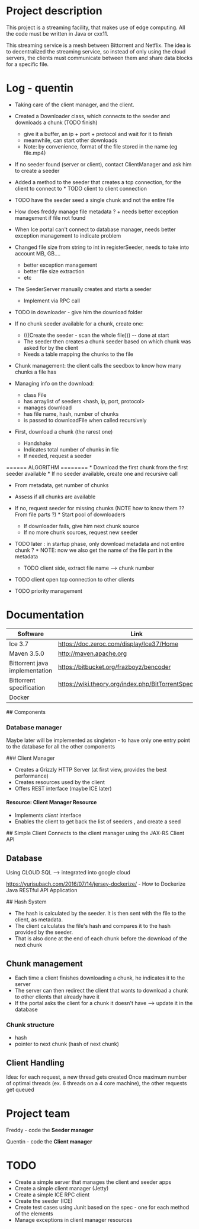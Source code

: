 # Project description
This project is a streaming facility, that makes use of edge computing.
All the code must be written in Java or cxx11.

This streaming service is a mesh between Bittorrent and Netflix. The idea is to decentralized the
streaming service, so instead of only using the cloud servers, the clients must communicate between
them and share data blocks for a specific file.

# Log - quentin
* Taking care of the client manager, and the client.
* Created a Downloader class, which connects to the seeder and downloads a chunk (TODO finish)
    * give it a buffer, an ip + port + protocol and wait for it to finish
    * meanwhile, can start other downloads
    * Note: by convenience, format of the file stored in the name (eg file.mp4)
* If no seeder found (server or client), contact ClientManager and ask him to create a seeder
* Added a method to the seeder that creates a tcp connection, for the client to connect to
* TODO client to client connection
* TODO have the seeder seed a single chunk and not the entire file

* How does freddy manage file metadata ? + needs better exception management if file not found
* When Ice portal can't connect to database manager, needs better exception management to indicate problem
* Changed file size from string to int in registerSeeder, needs to take into account MB, GB....
    * better exception management
    * better file size extraction
    * etc

* The SeederServer manually creates and starts a seeder
    * Implement via RPC call

* TODO in downloader - give him the download folder

* If no chunk seeder available for a chunk, create one:
    * (((Create the seeder - scan the whole file))) -- done at start
    * The seeder then creates a chunk seeder based on which chunk was asked for by the client
    * Needs a table mapping the chunks to the file

* Chunk management: the client calls the seedbox to know how many chunks a file has

* Managing info on the download:
    * class File
    * has arraylist of seeders <hash, ip, port, protocol>
    * manages download
    * has file name, hash, number of chunks
    * is passed to downloadFile when called recursively

* First, download a chunk (the rarest one)
    * Handshake
    * Indicates total number of chunks in file
    * If needed, request a seeder

====== ALGORITHM ========
* Download the first chunk from the first seeder available
    * If no seeder available, create one and recursive call
* From metadata, get number of chunks
* Assess if all chunks are available
* If no, request seeder for missing chunks (NOTE how to know them ?? From file parts ?)
* Start pool of downloaders
    * If downloader fails, give him next chunk source
    * If no more chunk sources, request new seeder

* TODO later : in startup phase, only download metadata and not entire chunk ?
* NOTE: now we also get the name of the file part in the metadata 
    * TODO client side, extract file name --> chunk number

* TODO client open tcp connection to other clients
* TODO priority management

# Documentation

| Software | Link |
| -- | -- |
| Ice 3.7 | https://doc.zeroc.com/display/Ice37/Home |
| Maven 3.5.0 | http://maven.apache.org |
| Bittorrent java implementation | https://bitbucket.org/frazboyz/bencoder |
| Bittorrent specification | https://wiki.theory.org/index.php/BitTorrentSpecification |
| Docker | |

## Components

### Database manager
Maybe later will be implemented as singleton -
to have only one entry point to the database for all the other components

### Client Manager
* Creates a Grizzly HTTP Server (at first view, provides the best performance)
* Creates resources used by the client
* Offers REST interface (maybe ICE later)

#### Resource: Client Manager Resource
* Implements *client* interface
* Enables the client to get back the list of seeders , and create a seed

## Simple Client
Connects to the client manager using the JAX-RS Client API

## Database
Using CLOUD SQL --> integrated into google cloud

https://yurisubach.com/2016/07/14/jersey-dockerize/ - How to Dockerize Java RESTful API Application

## Hash System
* The hash is calculated by the seeder. It is then sent with the file to the client, as metadata.
* The client calculates the file's hash and compares it to the hash provided by the seeder.
* That is also done at the end of each chunk before the download of the next chunk

## Chunk management
* Each time a client finishes downloading a chunk, he indicates it to the server
* The server can then redirect the client that wants to download a chunk to other clients that already have it
* If the portal asks the client for a chunk it doesn't have --> update it in the database

### Chunk structure
* hash
* pointer to next chunk (hash of next chunk)

## Client Handling
Idea: for each request, a new thread gets created
Once maximum number of optimal threads (ex. 6 threads on a 4 core machine),
the other requests get queued

# Project team
Freddy - code the **Seeder manager**

Quentin - code the **Client manager**

# TODO
* Create a simple server that manages the client and seeder apps
* Create a simple client manager (Jetty)
* Create a simple ICE RPC client
* Create the seeder (ICE)
* Create test cases using Junit based on the spec - one for each method of the elements
* Manage exceptions in client manager resources
